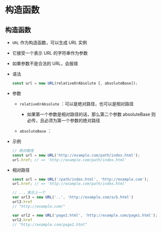 # 构造函数

## 构造函数

- `URL` 作为构造函数，可以生成 URL 实例

- 它接受一个表示 URL 的字符串作为参数

- 如果参数不是合法的 URL，会报错

- 语法

    ```js
    const url = new URL(relativeOrAbsolute [, absoluteBase]);
    ```

- 参数

  - `relativeOrAbsolute` ：可以是绝对路径，也可以是相对路径

    - 如果第一个参数是相对路径的话，那么第二个参数 absoluteBase 则必传，且必须为第一个参数的绝对路径

  - `absoluteBase` ：

- 示例

    ```js
    // 绝对路径
    const url = new URL('http://example.com/path/index.html');
    url.href; // => 'http://example.com/path/index.html'
    ```

- 相对路径

    ```js
    const url = new URL('/path/index.html', 'http://example.com');
    url.href; // => 'http://example.com/path/index.html'
    ```

    ```js
    // ..，表示上一个
    var url3 = new URL('..', 'http://example.com/a/b.html')
    url3.href
    // "http://example.com/"
    ```

    ```js
    var url2 = new URL('page2.html', 'http://example.com/page1.html');
    url2.href
    // "http://example.com/page2.html"
    ```
